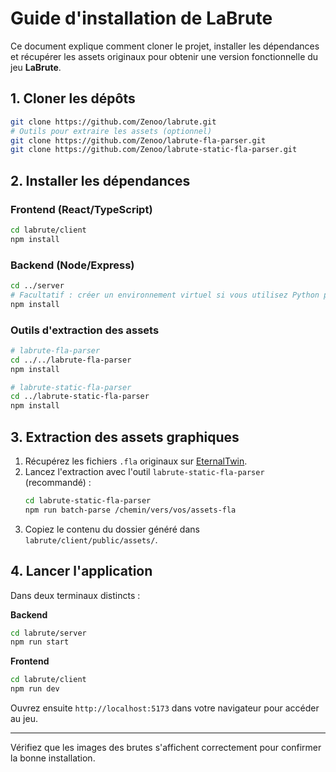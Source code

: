 # Guide d'installation de LaBrute

Ce document explique comment cloner le projet, installer les dépendances et récupérer les assets originaux pour obtenir une version fonctionnelle du jeu **LaBrute**.

## 1. Cloner les dépôts

```bash
git clone https://github.com/Zenoo/labrute.git
# Outils pour extraire les assets (optionnel)
git clone https://github.com/Zenoo/labrute-fla-parser.git
git clone https://github.com/Zenoo/labrute-static-fla-parser.git
```

## 2. Installer les dépendances

### Frontend (React/TypeScript)
```bash
cd labrute/client
npm install
```

### Backend (Node/Express)
```bash
cd ../server
# Facultatif : créer un environnement virtuel si vous utilisez Python pour d'autres outils
npm install
```

### Outils d'extraction des assets
```bash
# labrute-fla-parser
cd ../../labrute-fla-parser
npm install

# labrute-static-fla-parser
cd ../labrute-static-fla-parser
npm install
```

## 3. Extraction des assets graphiques

1. Récupérez les fichiers `.fla` originaux sur [EternalTwin](https://gitlab.com/eternaltwin/labrute).
2. Lancez l'extraction avec l'outil `labrute-static-fla-parser` (recommandé) :
   ```bash
   cd labrute-static-fla-parser
   npm run batch-parse /chemin/vers/vos/assets-fla
   ```
3. Copiez le contenu du dossier généré dans `labrute/client/public/assets/`.

## 4. Lancer l'application

Dans deux terminaux distincts :

**Backend**
```bash
cd labrute/server
npm run start
```

**Frontend**
```bash
cd labrute/client
npm run dev
```

Ouvrez ensuite `http://localhost:5173` dans votre navigateur pour accéder au jeu.

---

Vérifiez que les images des brutes s'affichent correctement pour confirmer la bonne installation.
